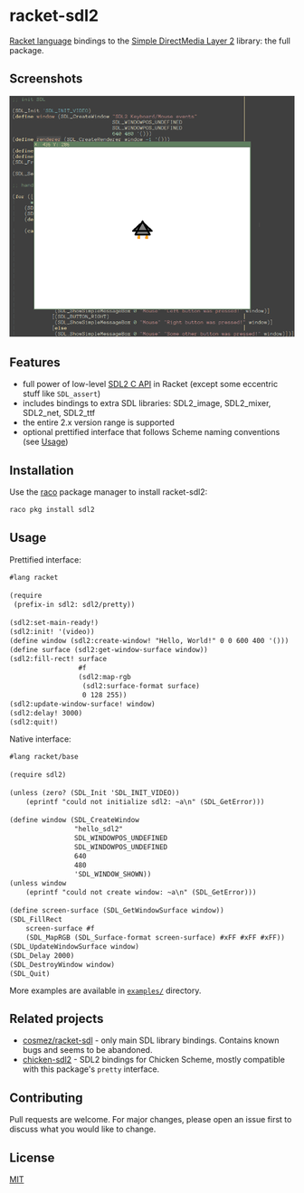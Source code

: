 # racket-sdl2

[Racket language](https://racket-lang.org) bindings to the [Simple DirectMedia Layer 2](https://libsdl.org) library: the full package.

## Screenshots

![Screenshot](screenshot.png)

## Features

* full power of low-level [SDL2 C API](https://wiki.libsdl.org/APIByCategory) in Racket (except some eccentric stuff like `SDL_assert`)
* includes bindings to extra SDL libraries: SDL2\_image, SDL2\_mixer, SDL2_net, SDL2\_ttf
* the entire 2.x version range is supported
* optional prettified interface that follows Scheme naming conventions (see [Usage](#usage))


## Installation

Use the [raco](https://docs.racket-lang.org/pkg/cmdline.html) package manager to install racket-sdl2:

```bash
raco pkg install sdl2
```

## Usage

Prettified interface:
```racket
#lang racket

(require
 (prefix-in sdl2: sdl2/pretty))

(sdl2:set-main-ready!)
(sdl2:init! '(video))
(define window (sdl2:create-window! "Hello, World!" 0 0 600 400 '()))
(define surface (sdl2:get-window-surface window))
(sdl2:fill-rect! surface
                 #f
                 (sdl2:map-rgb
                  (sdl2:surface-format surface)
                  0 128 255))
(sdl2:update-window-surface! window)
(sdl2:delay! 3000)
(sdl2:quit!)
```

Native interface:
```racket
#lang racket/base

(require sdl2)

(unless (zero? (SDL_Init 'SDL_INIT_VIDEO))
    (eprintf "could not initialize sdl2: ~a\n" (SDL_GetError)))

(define window (SDL_CreateWindow
                "hello_sdl2"
                SDL_WINDOWPOS_UNDEFINED
                SDL_WINDOWPOS_UNDEFINED
                640
                480
                'SDL_WINDOW_SHOWN))
(unless window
    (eprintf "could not create window: ~a\n" (SDL_GetError)))

(define screen-surface (SDL_GetWindowSurface window))
(SDL_FillRect
    screen-surface #f
    (SDL_MapRGB (SDL_Surface-format screen-surface) #xFF #xFF #xFF))
(SDL_UpdateWindowSurface window)
(SDL_Delay 2000)
(SDL_DestroyWindow window)
(SDL_Quit)
```

More examples are available in [`examples/`](https://github.com/lockie/racket-sdl2/tree/master/examples) directory.

## Related projects

* [cosmez/racket-sdl](https://github.com/cosmez/racket-sdl) - only main SDL library bindings. Contains known bugs and seems to be abandoned.
* [chicken-sdl2](http://wiki.call-cc.org/eggref/5/sdl2) - SDL2 bindings for Chicken Scheme, mostly compatible with this package's `pretty` interface.

## Contributing
Pull requests are welcome. For major changes, please open an issue first to discuss what you would like to change.

## License
[MIT](https://choosealicense.com/licenses/mit/)
